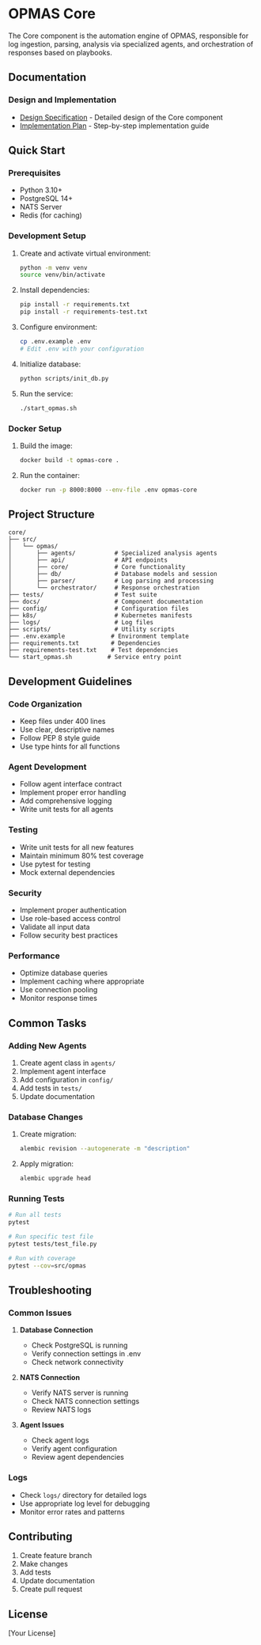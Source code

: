 # OPMAS Core

The Core component is the automation engine of OPMAS, responsible for log ingestion, parsing, analysis via specialized agents, and orchestration of responses based on playbooks.

## Documentation

### Design and Implementation
- [Design Specification](../docs/specifications/OPMAS-Backend-DS.md) - Detailed design of the Core component
- [Implementation Plan](../docs/implementation_plans/core_backend.md) - Step-by-step implementation guide

## Quick Start

### Prerequisites
- Python 3.10+
- PostgreSQL 14+
- NATS Server
- Redis (for caching)

### Development Setup
1. Create and activate virtual environment:
   ```bash
   python -m venv venv
   source venv/bin/activate
   ```

2. Install dependencies:
   ```bash
   pip install -r requirements.txt
   pip install -r requirements-test.txt
   ```

3. Configure environment:
   ```bash
   cp .env.example .env
   # Edit .env with your configuration
   ```

4. Initialize database:
   ```bash
   python scripts/init_db.py
   ```

5. Run the service:
   ```bash
   ./start_opmas.sh
   ```

### Docker Setup
1. Build the image:
   ```bash
   docker build -t opmas-core .
   ```

2. Run the container:
   ```bash
   docker run -p 8000:8000 --env-file .env opmas-core
   ```

## Project Structure
```
core/
├── src/
│   └── opmas/
│       ├── agents/           # Specialized analysis agents
│       ├── api/              # API endpoints
│       ├── core/             # Core functionality
│       ├── db/               # Database models and session
│       ├── parser/           # Log parsing and processing
│       └── orchestrator/     # Response orchestration
├── tests/                    # Test suite
├── docs/                     # Component documentation
├── config/                   # Configuration files
├── k8s/                      # Kubernetes manifests
├── logs/                     # Log files
├── scripts/                  # Utility scripts
├── .env.example             # Environment template
├── requirements.txt         # Dependencies
├── requirements-test.txt    # Test dependencies
└── start_opmas.sh          # Service entry point
```

## Development Guidelines

### Code Organization
- Keep files under 400 lines
- Use clear, descriptive names
- Follow PEP 8 style guide
- Use type hints for all functions

### Agent Development
- Follow agent interface contract
- Implement proper error handling
- Add comprehensive logging
- Write unit tests for all agents

### Testing
- Write unit tests for all new features
- Maintain minimum 80% test coverage
- Use pytest for testing
- Mock external dependencies

### Security
- Implement proper authentication
- Use role-based access control
- Validate all input data
- Follow security best practices

### Performance
- Optimize database queries
- Implement caching where appropriate
- Use connection pooling
- Monitor response times

## Common Tasks

### Adding New Agents
1. Create agent class in `agents/`
2. Implement agent interface
3. Add configuration in `config/`
4. Add tests in `tests/`
5. Update documentation

### Database Changes
1. Create migration:
   ```bash
   alembic revision --autogenerate -m "description"
   ```
2. Apply migration:
   ```bash
   alembic upgrade head
   ```

### Running Tests
```bash
# Run all tests
pytest

# Run specific test file
pytest tests/test_file.py

# Run with coverage
pytest --cov=src/opmas
```

## Troubleshooting

### Common Issues
1. **Database Connection**
   - Check PostgreSQL is running
   - Verify connection settings in .env
   - Check network connectivity

2. **NATS Connection**
   - Verify NATS server is running
   - Check NATS connection settings
   - Review NATS logs

3. **Agent Issues**
   - Check agent logs
   - Verify agent configuration
   - Review agent dependencies

### Logs
- Check `logs/` directory for detailed logs
- Use appropriate log level for debugging
- Monitor error rates and patterns

## Contributing
1. Create feature branch
2. Make changes
3. Add tests
4. Update documentation
5. Create pull request

## License
[Your License]
